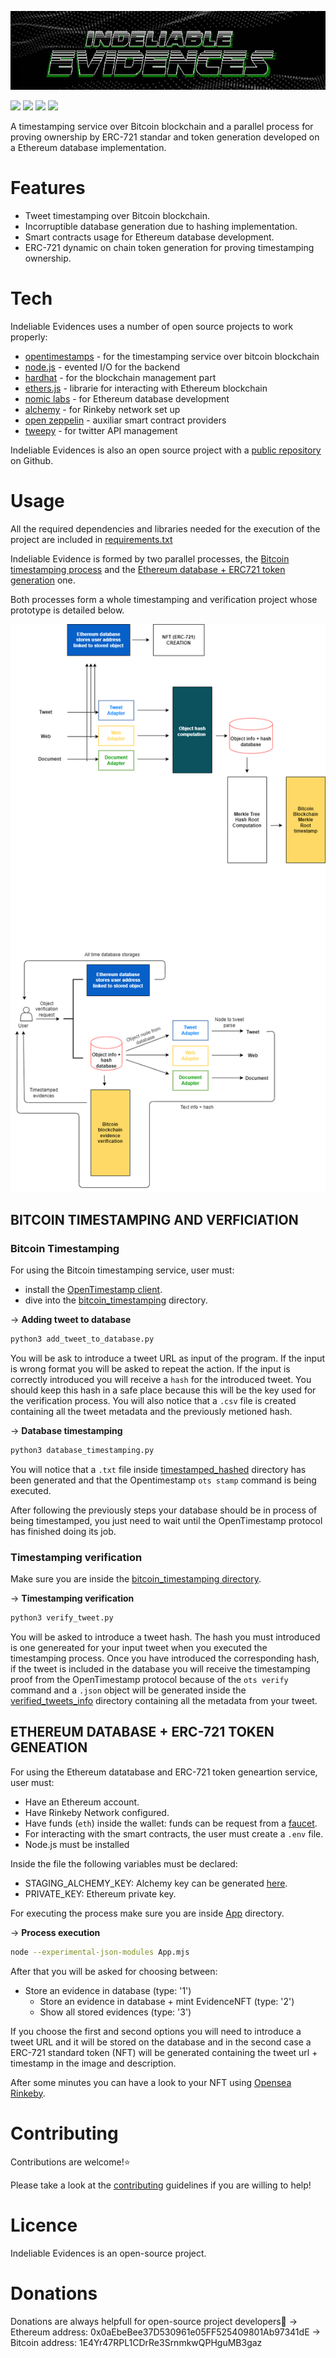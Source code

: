 <p align = "center">
<img src = "https://github.com/JMariadlcs/Indeliable-Evidences/blob/main/logo.png" />
</p>

<badges align = "center">
 <img src = "https://img.shields.io/github/languages/count/JMariadlcs/Indeliable-Evidences" />  <img src = "https://img.shields.io/github/last-commit/JMariadlcs/Indeliable-Evidences" /> <a href =  "https://github.com/JMariadlcs/Indeliable-Evidences/blob/main/CONTRIBUTING.md"> <img src = "https://img.shields.io/badge/contributions-welcome-orange.svg" /></a>  <img src = "https://img.shields.io/badge/$-donate-ff69b4.svg?maxAge=2592000&amp;style=flat" /> 
</badges>

A timestamping service over Bitcoin blockchain and a parallel process for proving ownership by ERC-721 standar and token generation developed on a Ethereum database implementation.


# Features
- Tweet timestamping over Bitcoin blockchain.
- Incorruptible database generation due to hashing implementation.
- Smart contracts usage for Ethereum database development.
- ERC-721 dynamic on chain token generation for proving timestamping ownership.

# Tech
Indeliable Evidences uses a number of open source projects to work properly:

- [opentimestamps] - for the timestamping service over bitcoin blockchain
- [node.js] - evented I/O for the backend
- [hardhat] - for the blockchain management part
- [ethers.js] - librarie for interacting with Ethereum blockchain
- [nomic labs] - for Ethereum database development
- [alchemy] - for Rinkeby network set up
- [open zeppelin] - auxiliar smart contract providers
- [tweepy] - for twitter API management

Indeliable Evidences is also an open source project with a [public repository][ie] on Github.

# Usage

All the required dependencies and libraries needed for the execution of the project are included in [requirements.txt](https://github.com/JMariadlcs/Indeliable-Evidences/blob/main/requirements.txt)

Indeliable Evidence is formed by two parallel processes, the [Bitcoin timestamping process](https://github.com/JMariadlcs/Indeliable-Evidences/tree/main/bitcoin_timestamping) and the [Ethereum database + ERC721 token generation](https://github.com/JMariadlcs/Indeliable-Evidences/tree/main/eth_database_ERC721) one.

Both processes form a whole timestamping and verification project whose prototype is detailed below.

<p align = "center">
<img src = "https://github.com/JMariadlcs/Indeliable-Evidences/blob/main/prototype_design/FULLSERVICE.png" />
</p>

## BITCOIN TIMESTAMPING AND VERFICIATION
### Bitcoin Timestamping

For using the Bitcoin timestamping service, user must:

- install the [OpenTimestamp client](https://github.com/opentimestamps/opentimestamps-client).
- dive into the [bitcoin_timestamping](https://github.com/JMariadlcs/Indeliable-Evidences/tree/main/bitcoin_timestamping) directory.

&#8594; **Adding tweet to database**
```bash
python3 add_tweet_to_database.py
```

You will be ask to introduce a tweet URL as input of the program. If the input is wrong format you will be asked to repeat the action.
If the input is correctly introduced you will receive a `hash` for the introduced tweet. You should keep this hash in a safe place because this will be the key used for the verification process.
You will also notice that a `.csv` file is created containing all the tweet metadata and the previously metioned hash.

&#8594; **Database timestamping**
```bash
python3 database_timestamping.py
```

You will notice that a `.txt` file inside [timestamped_hashed](https://github.com/JMariadlcs/Indeliable-Evidences/tree/main/bitcoin_timestamping/timestamped_hashes) directory has been generated and that the Opentimestamp `ots stamp` command is being executed.

After following the previously steps your database should be in process of being timestamped, you just need to wait until the OpenTimestamp protocol has finished doing its job.

### Timestamping verification

Make sure you are inside the [bitcoin_timestamping directory](https://github.com/JMariadlcs/Indeliable-Evidences/tree/main/bitcoin_timestamping).

&#8594; **Timestamping verification**
```bash
python3 verify_tweet.py
```

You will be asked to introduce a tweet hash. The hash you must introduced is one genereated for your input tweet when you executed the timestamping process.
Once you have introduced the corresponding hash, if the tweet is included in the database you will receive the timestamping proof from the OpenTimestamp protocol because of the `ots verify` command and a `.json` object will be generated inside the [verified_tweets_info](https://github.com/JMariadlcs/Indeliable-Evidences/tree/main/bitcoin_timestamping/verified_tweets_info) directory containing all the metadata from your tweet.

## ETHEREUM DATABASE + ERC-721 TOKEN GENEATION

For using the Ethereum datatabase and ERC-721 token geneartion service, user must:

- Have an Ethereum account.
- Have Rinkeby Network configured.
- Have funds (`eth`) inside the wallet: funds can be request from a [faucet](https://faucet.rinkeby.io/).
- For interacting with the smart contracts, the user must create a `.env` file.
- Node.js must be installed

Inside the file the following variables must be declared:

- STAGING_ALCHEMY_KEY: Alchemy key can be generated [here](https://www.alchemy.com/).
- PRIVATE_KEY: Ethereum private key.

For executing the process make sure you are inside [App](https://github.com/JMariadlcs/Indeliable-Evidences/tree/main/App/src) directory.

&#8594; **Process execution**
```bash
node --experimental-json-modules App.mjs
```

After that you will be asked for choosing between:



- Store an evidence in database (type: '1')
    - Store an evidence in database + mint EvidenceNFT (type: '2')
    - Show all stored evidences (type: '3')

If you choose the first and second options you will need to introduce a tweet URL and it will be stored on the database and in the second case a ERC-721 standard token (NFT) will be generated containing the tweet url + timestamp in the image and description.

After some minutes you can have a look to your NFT using [Opensea Rinkeby](https://testnets.opensea.io/).

# Contributing

Contributions are welcome!⭐

Please take a look at the [contributing](https://github.com/JMariadlcs/Indeliable-Evidences/blob/main/CONTRIBUTING.md) guidelines if you are willing to help!

# Licence

Indeliable Evidences is an open-source project.

# Donations

Donations are always helpfull for open-source project developers🤠
&#8594; Ethereum address: 0x0aEbeBee37D530961e05FF525409801Ab97341dE
&#8594; Bitcoin address: 1E4Yr47RPL1CDrRe3SrnmkwQPHguMB3gaz




#
 [node.js]: <http://nodejs.org>
[opentimestamps]: <https://github.com/opentimestamps>
[hardhat]: <https://hardhat.org/>
[ie]: <https://github.com/JMariadlcs/Indeliable-Evidences>
[tweepy]: <https://www.tweepy.org/>
[nomic labs]: <https://github.com/nomiclabs>
[open zeppelin]: <https://openzeppelin.com/>
[ethers.js]: <https://docs.ethers.io/v5/>
[alchemy]: <https://www.alchemy.com/>
